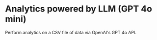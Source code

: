 # Analytics powered by LLM (GPT 4o mini)
Perform analytics on a CSV file of data via OpenAI's GPT 4o API.
